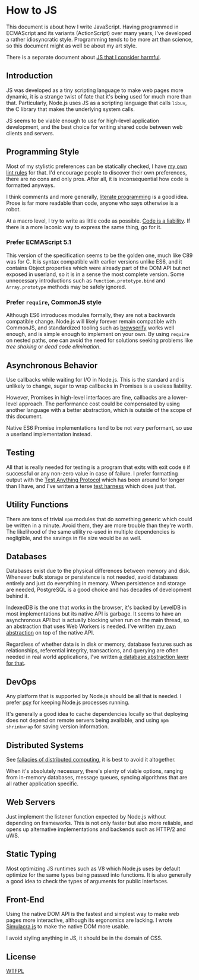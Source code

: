 # How to JS

This document is about how I write JavaScript. Having programmed in ECMAScript and its variants (ActionScript) over many years, I've developed a rather idiosyncratic style. Programming tends to be more art than science, so this document might as well be about my art style.

There is a separate document about [JS that I consider harmful](https://github.com/sapeien/how-to-js/blob/master/CONSIDERED_HARMFUL.md).


## Introduction

JS was developed as a tiny scripting language to make web pages more dynamic, it is a strange twist of fate that it's being used for much more than that. Particularly, Node.js uses JS as a scripting language that calls `libuv`, the C library that makes the underlying system calls.

JS seems to be viable enough to use for high-level application development, and the best choice for writing shared code between web clients and servers.


## Programming Style

Most of my stylistic preferences can be statically checked, I have [my own lint rules](https://github.com/sapeien/eslint-config-boss) for that. I'd encourage people to discover their own preferences, there are no cons and only pros. After all, it is inconsequential how code is formatted anyways.

I think comments and more generally, [literate programming](https://en.wikipedia.org/wiki/Literate_programming) is a good idea. Prose is far more readable than code, anyone who says otherwise is a robot.

At a macro level, I try to write as little code as possible. [Code is a liability](http://wiki.c2.com/?SoftwareAsLiability). If there is a more laconic way to express the same thing, go for it.

### Prefer ECMAScript 5.1

This version of the specification seems to be the golden one, much like C89 was for C. It is syntax compatible with earlier versions unlike ES6, and it contains Object properties which were already part of the DOM API but not exposed in userland, so it is in a sense the most complete version. Some unnecessary introductions such as `Function.prototype.bind` and `Array.prototype` methods may be safely ignored.

### Prefer `require`, CommonJS style

Although ES6 introduces modules formally, they are not a backwards compatible change. Node.js will likely forever remain compatible with CommonJS, and standardized tooling such as [browserify](http://browserify.org/) works well enough, and is simple enough to implement on your own. By using `require` on nested paths, one can avoid the need for solutions seeking problems like *tree shaking* or *dead code elimination*.


## Asynchronous Behavior

Use callbacks while waiting for I/O in Node.js. This is the standard and is unlikely to change, sugar to wrap callbacks in Promises is a useless liability.

However, Promises in high-level interfaces are fine, callbacks are a lower-level approach. The performance cost could be compensated by using another language with a better abstraction, which is outside of the scope of this document.

Native ES6 Promise implementations tend to be not very performant, so use a userland implementation instead.


## Testing

All that is really needed for testing is a program that exits with exit code `0` if successful or any non-zero value in case of failure. I prefer formatting output with the [Test Anything Protocol](https://en.wikipedia.org/wiki/Test_Anything_Protocol) which has been around for longer than I have, and I've written a terse [test harness](https://github.com/sapeien/tapdance) which does just that.


## Utility Functions

There are tons of trivial `npm` modules that do something generic which could be written in a minute. Avoid them, they are more trouble than they're worth. The likelihood of the same utility re-used in multiple dependencies is negligible, and the savings in file size would be as well.


## Databases

Databases exist due to the physical differences between memory and disk. Whenever bulk storage or persistence is not needed, avoid databases entirely and just do everything in memory. When persistence and storage are needed, PostgreSQL is a good choice and has decades of development behind it.

IndexedDB is the one that works in the browser, it's backed by LevelDB in most implementations but its native API is garbage. It seems to have an asynchronous API but is actually blocking when run on the main thread, so an abstraction that uses Web Workers is needed. I've written [my own abstraction](https://github.com/fortunejs/fortune-indexeddb) on top of the native API.

Regardless of whether data is in disk or memory, database features such as relationships, referential integrity, transactions, and querying are often needed in real world applications, I've written [a database abstraction layer for that](http://fortune.js.org).


## DevOps

Any platform that is supported by Node.js should be all that is needed. I prefer [psy](https://github.com/substack/psy) for keeping Node.js processes running.

It's generally a good idea to cache dependencies locally so that deploying does not depend on remote servers being available, and using `npm shrinkwrap` for saving version information.


## Distributed Systems

See [fallacies of distributed computing](https://en.wikipedia.org/wiki/Fallacies_of_distributed_computing), it is best to avoid it altogether.

When it's absolutely necessary, there's plenty of viable options, ranging from in-memory databases, message queues, syncing algorithms that are all rather application specific.


## Web Servers

Just implement the listener function expected by Node.js without depending on frameworks. This is not only faster but also more reliable, and opens up alternative implementations and backends such as HTTP/2 and uWS.


## Static Typing

Most optimizing JS runtimes such as V8 which Node.js uses by default optimize for the same types being passed into functions. It is also generally a good idea to check the types of arguments for public interfaces.


## Front-End

Using the native DOM API is the fastest and simplest way to make web pages more interactive, although its ergonomics are lacking. I wrote [Simulacra.js](http://simulacra.js.org) to make the native DOM more usable.

I avoid styling anything in JS, it should be in the domain of CSS.


## License

[WTFPL](http://www.wtfpl.net/)
